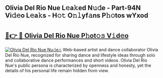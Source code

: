 ## Olivia Del Rio Nue L𝚎a𝚔ed N𝚞𝚍e - Part-94N Vi𝚍𝚎o L𝚎a𝚔s - H𝚘𝚝 O𝚗𝚕yf𝚊ns P𝚑𝚘tos wYxod

# <h2><a href="http://kfcfg1.oniu.top/?m=Olivia+Del+Rio+Nue">🔗👉 🔴 Olivia Del Rio Nue P𝚑ot𝚘𝚜 V𝚒d𝚎o</a></h2>

[![Olivia Del Rio Nue Nu𝚍e𝚜](https://i.imgur.com/0qMVB7G.gif)](http://kfcfg1.oniu.top/?m=Olivia+Del+Rio+Nue)
Web-based artist and dance collaborator Olivia Del Rio Nue, recognized for sharing dance and lifestyle ideas through solo and collaborative dance performances and short videos. Olivia Del Rio Nue's public persona is characterized by openness and honesty, yet the details of his personal life remain hidden from view.  
